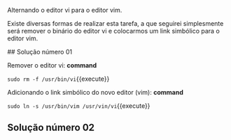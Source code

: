 Alternando o editor vi para o editor vim.

Existe diversas formas de realizar esta tarefa, a que seguirei simplesmente será remover o binário do editor vi e colocarmos um link simbólico para o editor vim.

## Solução número 01

Remover o editor vi: **command**

`sudo rm -f /usr/bin/vi`{{execute}}

Adicionando o link simbólico do novo editor (vim): **command**

`sudo ln -s /usr/bin/vim /usr/vin/vi`{{execute}}

 
## Solução número 02
